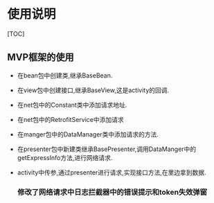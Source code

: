 # 使用说明

[TOC]

## MVP框架的使用

* 在bean包中创建类,继承BaseBean.

* 在view包中创建接口,继承BaseView,这是activity的回调.

* 在net包中的Constant类中添加请求地址.

* 在net包中的RetrofitService中添加请求

* 在manger包中的DataManager类中添加请求的方法.

* 在presenter包中新建类继承BasePresenter,调用DataManger中的getExpressInfo方法,进行网络请求.

* activity中传参,通过presenter进行请求,实现接口方法,在里边拿到数据.

  ### 修改了网络请求中日志拦截器中的错误提示和token失效弹窗

  

